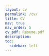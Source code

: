 ```yaml
---
layout: cv
permalink: /cv/
title: CV
nav: true
nav_order: 5
cv_pdf: Resume.pdf
description:
toc:
  sidebar: left
---
```

